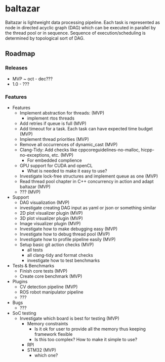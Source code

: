 # baltazar

Baltazar is lightweight data processing pipeline. Each task is represented as node in directed acyclic graph (DAG) which
can be executed in parallel by the thread pool or in sequence. Sequence of execution/scheduling is determined by
topological sort of DAG.

## Roadmap

### Releases

- MVP ~ oct - dec???
- 1.0 - ???

### Features

- Features
    - Implement abstraction for threads:  (MVP)
        - implement rtos threads
    - Add retries if queue is full (MVP)
    - Add timeout for a task. Each task can have expected time budget (MVP)
    - Implement thread priorities (MVP)
    - Remove all occurrences of dynamic_cast (MVP)
    - Clang-Tidy: Add checks like cppcoreguidelines-no-malloc, hicpp-no-exceptions, etc.  (MVP)
        - For embedded complience
    - GPU support for CUDA and openCL
        - What is needed to make it easy to use?
    - Investigate lock-free structures and implement queue as one (MVP)
    - Read thread pool chapter in C++ concurrency in action and adapt baltazar (MVP)
    - ??? (MVP)
- Support
    - DAG visualization (MVP)
    - investigate creating DAG input as yaml or json or something similar
    - 2D plot visualizer plugin (MVP)
    - 3D plot visualizer plugin (MVP)
    - Image visualizer plugin (MVP)
    - Investigate how to make debugging easy (MVP)
    - Investigate how to debug thread pool (MVP)
    - Investigate how to profile pipeline easily (MVP)
    - Setup basic git action checks (MVP)
        - all tests
        - all clang-tidy and format checks
        - investigate how to test benchmarks
- Tests & Benchmarks
    - Finish core tests (MVP)
    - Create core benchmark (MVP)
- Plugins
    - CV detection pipeline (MVP)
    - ROS robot manipulator pipeline
    - ???
- Bugs
    - ???
- SoC testing
    - Investigate which board is best for testing (MVP)
        - Memory constraints
            - Is it ok for user to provide all the memory thus keeping framework flexible
            - Is this too complex? How to make it simple to use?
        - RPI
        - STM32 (MVP)
            - which one?